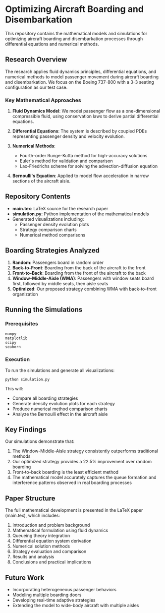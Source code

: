 # Optimizing Aircraft Boarding and Disembarkation

This repository contains the mathematical models and simulations for optimizing aircraft boarding and disembarkation processes through differential equations and numerical methods.

## Research Overview

The research applies fluid dynamics principles, differential equations, and numerical methods to model passenger movement during aircraft boarding and disembarkation. We focus on the Boeing 737-800 with a 3-3 seating configuration as our test case.

### Key Mathematical Approaches

1. **Fluid Dynamics Model**: We model passenger flow as a one-dimensional compressible fluid, using conservation laws to derive partial differential equations.

2. **Differential Equations**: The system is described by coupled PDEs representing passenger density and velocity evolution.

3. **Numerical Methods**:
   - Fourth-order Runge-Kutta method for high-accuracy solutions
   - Euler's method for validation and comparison
   - Lax-Friedrichs scheme for solving the advection-diffusion equation

4. **Bernoulli's Equation**: Applied to model flow acceleration in narrow sections of the aircraft aisle.

## Repository Contents

- **main.tex**: LaTeX source for the research paper
- **simulation.py**: Python implementation of the mathematical models
- Generated visualizations including:
  - Passenger density evolution plots
  - Strategy comparison charts
  - Numerical method comparisons

## Boarding Strategies Analyzed

1. **Random**: Passengers board in random order
2. **Back-to-Front**: Boarding from the back of the aircraft to the front
3. **Front-to-Back**: Boarding from the front of the aircraft to the back
4. **Window-Middle-Aisle (WMA)**: Passengers with window seats board first, followed by middle seats, then aisle seats
5. **Optimized**: Our proposed strategy combining WMA with back-to-front organization

## Running the Simulations

### Prerequisites

```
numpy
matplotlib
scipy
seaborn
```

### Execution

To run the simulations and generate all visualizations:

```
python simulation.py
```

This will:
- Compare all boarding strategies
- Generate density evolution plots for each strategy
- Produce numerical method comparison charts
- Analyze the Bernoulli effect in the aircraft aisle

## Key Findings

Our simulations demonstrate that:

1. The Window-Middle-Aisle strategy consistently outperforms traditional methods
2. Our optimized strategy provides a 22.5% improvement over random boarding
3. Front-to-back boarding is the least efficient method
4. The mathematical model accurately captures the queue formation and interference patterns observed in real boarding processes

## Paper Structure

The full mathematical development is presented in the LaTeX paper (main.tex), which includes:

1. Introduction and problem background
2. Mathematical formulation using fluid dynamics
3. Queueing theory integration
4. Differential equation system derivation
5. Numerical solution methods
6. Strategy evaluation and comparison
7. Results and analysis
8. Conclusions and practical implications

## Future Work

- Incorporating heterogeneous passenger behaviors
- Modeling multiple boarding doors
- Developing real-time adaptive strategies
- Extending the model to wide-body aircraft with multiple aisles